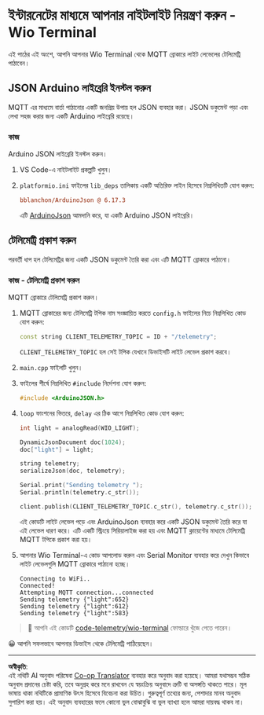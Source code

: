 <!--
CO_OP_TRANSLATOR_METADATA:
{
  "original_hash": "4bcc29fe2b65e56eada83d2476279227",
  "translation_date": "2025-08-27T12:30:09+00:00",
  "source_file": "1-getting-started/lessons/4-connect-internet/wio-terminal-telemetry.md",
  "language_code": "bn"
}
-->
# ইন্টারনেটের মাধ্যমে আপনার নাইটলাইট নিয়ন্ত্রণ করুন - Wio Terminal

এই পাঠের এই অংশে, আপনি আপনার Wio Terminal থেকে MQTT ব্রোকারে লাইট লেভেলের টেলিমেট্রি পাঠাবেন।

## JSON Arduino লাইব্রেরি ইনস্টল করুন

MQTT এর মাধ্যমে বার্তা পাঠানোর একটি জনপ্রিয় উপায় হল JSON ব্যবহার করা। JSON ডকুমেন্ট পড়া এবং লেখা সহজ করার জন্য একটি Arduino লাইব্রেরি রয়েছে।

### কাজ

Arduino JSON লাইব্রেরি ইনস্টল করুন।

1. VS Code-এ নাইটলাইট প্রকল্পটি খুলুন।

1. `platformio.ini` ফাইলের `lib_deps` তালিকায় একটি অতিরিক্ত লাইন হিসেবে নিম্নলিখিতটি যোগ করুন:

    ```ini
    bblanchon/ArduinoJson @ 6.17.3
    ```

    এটি [ArduinoJson](https://arduinojson.org) আমদানি করে, যা একটি Arduino JSON লাইব্রেরি।

## টেলিমেট্রি প্রকাশ করুন

পরবর্তী ধাপ হল টেলিমেট্রির জন্য একটি JSON ডকুমেন্ট তৈরি করা এবং এটি MQTT ব্রোকারে পাঠানো।

### কাজ - টেলিমেট্রি প্রকাশ করুন

MQTT ব্রোকারে টেলিমেট্রি প্রকাশ করুন।

1. MQTT ব্রোকারের জন্য টেলিমেট্রি টপিক নাম সংজ্ঞায়িত করতে `config.h` ফাইলের নিচে নিম্নলিখিত কোড যোগ করুন:

    ```cpp
    const string CLIENT_TELEMETRY_TOPIC = ID + "/telemetry";
    ```

    `CLIENT_TELEMETRY_TOPIC` হল সেই টপিক যেখানে ডিভাইসটি লাইট লেভেল প্রকাশ করবে।

1. `main.cpp` ফাইলটি খুলুন।

1. ফাইলের শীর্ষে নিম্নলিখিত `#include` নির্দেশনা যোগ করুন:

    ```cpp
    #include <ArduinoJSON.h>
    ```

1. `loop` ফাংশনের ভিতরে, `delay` এর ঠিক আগে নিম্নলিখিত কোড যোগ করুন:

    ```cpp
    int light = analogRead(WIO_LIGHT);

    DynamicJsonDocument doc(1024);
    doc["light"] = light;

    string telemetry;
    serializeJson(doc, telemetry);

    Serial.print("Sending telemetry ");
    Serial.println(telemetry.c_str());

    client.publish(CLIENT_TELEMETRY_TOPIC.c_str(), telemetry.c_str());
    ```

    এই কোডটি লাইট লেভেল পড়ে এবং ArduinoJson ব্যবহার করে একটি JSON ডকুমেন্ট তৈরি করে যা এই লেভেল ধারণ করে। এটি একটি স্ট্রিংয়ে সিরিয়ালাইজ করা হয় এবং MQTT ক্লায়েন্টের মাধ্যমে টেলিমেট্রি MQTT টপিকে প্রকাশ করা হয়।

1. আপনার Wio Terminal-এ কোড আপলোড করুন এবং Serial Monitor ব্যবহার করে দেখুন কিভাবে লাইট লেভেলগুলি MQTT ব্রোকারে পাঠানো হচ্ছে।

    ```output
    Connecting to WiFi..
    Connected!
    Attempting MQTT connection...connected
    Sending telemetry {"light":652}
    Sending telemetry {"light":612}
    Sending telemetry {"light":583}
    ```

> 💁 আপনি এই কোডটি [code-telemetry/wio-terminal](../../../../../1-getting-started/lessons/4-connect-internet/code-telemetry/wio-terminal) ফোল্ডারে খুঁজে পেতে পারেন।

😀 আপনি সফলভাবে আপনার ডিভাইস থেকে টেলিমেট্রি পাঠিয়েছেন।

---

**অস্বীকৃতি**:  
এই নথিটি AI অনুবাদ পরিষেবা [Co-op Translator](https://github.com/Azure/co-op-translator) ব্যবহার করে অনুবাদ করা হয়েছে। আমরা যথাসম্ভব সঠিক অনুবাদ প্রদানের চেষ্টা করি, তবে অনুগ্রহ করে মনে রাখবেন যে স্বয়ংক্রিয় অনুবাদে ত্রুটি বা অসঙ্গতি থাকতে পারে। মূল ভাষায় থাকা নথিটিকে প্রামাণিক উৎস হিসেবে বিবেচনা করা উচিত। গুরুত্বপূর্ণ তথ্যের জন্য, পেশাদার মানব অনুবাদ সুপারিশ করা হয়। এই অনুবাদ ব্যবহারের ফলে কোনো ভুল বোঝাবুঝি বা ভুল ব্যাখ্যা হলে আমরা দায়বদ্ধ থাকব না।